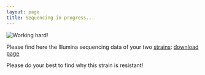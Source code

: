 ```yaml
---
layout: page
title: Sequencing in progress...
---
```


![Working hard!](chemist.jpg)

Please find here the Illumina sequencing data of your two [strains](https://en.wikipedia.org/wiki/Strain_(biology)): [download page](https://cloud2-ljk.imag.fr/index.php/s/sAFqALitGKJQHbE)

<!--

Biologists are working hard to provide as soon as possible the sequencing of your two strains! They should be available next week.






(https://cloud-ljk.imag.fr/index.php/s/HkxDLozHRcqBcqz)

-->

Please do your best to find why this strain is resistant!


